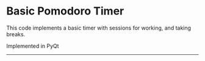 # Basic Pomodoro Timer

This code implements a basic timer with sessions for working, and taking breaks.

Implemented in PyQt

___